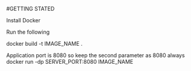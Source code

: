 #GETTING STATED

Install Docker 

Run the following

docker build -t IMAGE_NAME .

Application port is 8080 so keep the second parameter as 8080 always
docker run -dp SERVER_PORT:8080 IMAGE_NAME 

